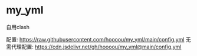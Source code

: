 # my_yml
自用clash

配置:
https://raw.githubusercontent.com/hoooou/my_yml/main/config.yml
无需代理配置:
https://cdn.jsdelivr.net/gh/hoooou/my_yml@main/config.yml
